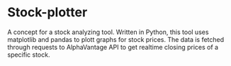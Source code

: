 # Stock-plotter
A concept for a stock analyzing tool. Written in Python, this tool uses matplotlib and pandas to 
plott graphs for stock prices. The data is fetched through requests to AlphaVantage API to get realtime closing prices of a specific stock. 


